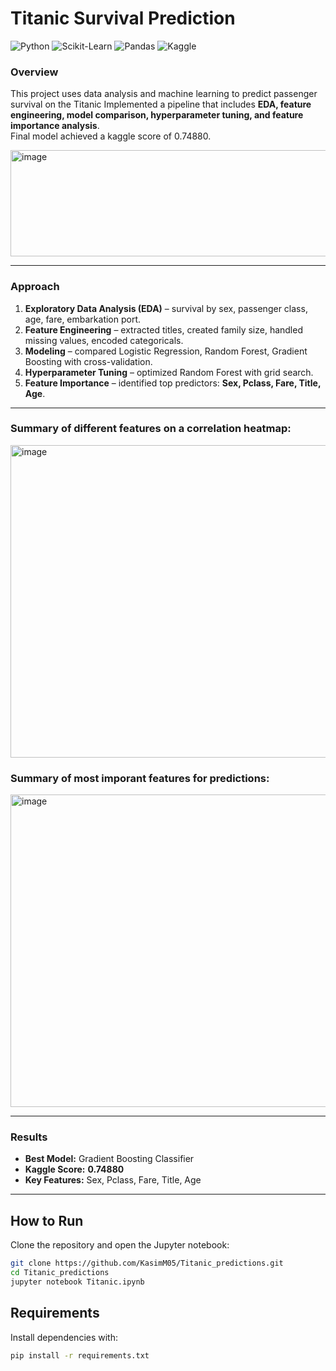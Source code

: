 # Titanic Survival Prediction

![Python](https://img.shields.io/badge/Python-3.11-blue.svg)
![Scikit-Learn](https://img.shields.io/badge/Scikit--Learn-1.3-orange.svg)
![Pandas](https://img.shields.io/badge/Pandas-2.0-green.svg)
![Kaggle](https://img.shields.io/badge/Kaggle-0.74880-success.svg)


### Overview  
This project uses data analysis and machine learning to predict passenger survival on the Titanic 
Implemented a pipeline that includes **EDA, feature engineering, model comparison, hyperparameter tuning, and feature importance analysis**.  
Final model achieved a kaggle score of 0.74880.  

<img width="1444" height="170" alt="image" src="https://github.com/user-attachments/assets/85bae989-6585-4478-a811-4b6d200df744" />


---

### Approach  
1. **Exploratory Data Analysis (EDA)** – survival by sex, passenger class, age, fare, embarkation port.  
2. **Feature Engineering** – extracted titles, created family size, handled missing values, encoded categoricals.  
3. **Modeling** – compared Logistic Regression, Random Forest, Gradient Boosting with cross-validation.  
4. **Hyperparameter Tuning** – optimized Random Forest with grid search.  
5. **Feature Importance** – identified top predictors: **Sex, Pclass, Fare, Title, Age**.  

---

### Summary of different features on a correlation heatmap:
<img width="700" height="500" alt="image" src="https://github.com/user-attachments/assets/b0b28a10-a21e-42d4-a042-d1f1b2c29682" />

### Summary of most imporant features for predictions:
<img width="700" height="500" alt="image" src="https://github.com/user-attachments/assets/e8e0f2c7-83af-4e8c-9022-3203ea717f76" />


---

### Results  
- **Best Model:** Gradient Boosting Classifier  
- **Kaggle Score:** **0.74880**  
- **Key Features:** Sex, Pclass, Fare, Title, Age  

---

## How to Run

Clone the repository and open the Jupyter notebook:

```bash
git clone https://github.com/KasimM05/Titanic_predictions.git
cd Titanic_predictions
jupyter notebook Titanic.ipynb

```

## Requirements

Install dependencies with:

```bash
pip install -r requirements.txt
